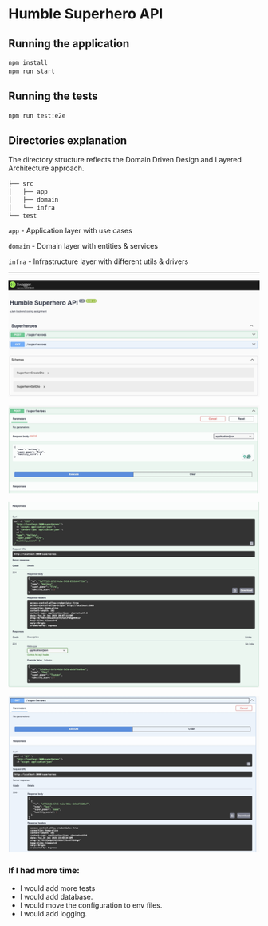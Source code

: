 # Humble Superhero API

## Running the application

```bash
npm install
npm run start
```

## Running the tests

```bash
npm run test:e2e
```

## Directories explanation

The directory structure reflects the Domain Driven Design and Layered Architecture approach.

```
├── src
│   ├── app
│   ├── domain
│   └── infra
└── test
```

`app` - Application layer with use cases

`domain` - Domain layer with entities & services

`infra` - Infrastructure layer with different utils & drivers

---

![Swagger API](assets/1.jpg)

![Swagger method doc](assets/2.jpg)

![Swagger method doc](assets/3.jpg)

![Swagger method doc](assets/4.jpg)


### If I had more time:

- I would add more tests
- I would add database.
- I would move the configuration to env files.
- I would add logging.
  